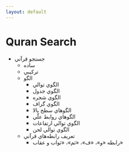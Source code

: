 ```yaml
---
layout: default
---
```

# Quran Search

* جستجو قرآني
	* ساده 
	* ترکيبي
	* الگو
		* الگوي توالي
		* الگوي جدول
		* الگوي شجره
		* الگوي گراف
		* الگوهاي سطح بالا
		* الگوهاي روابط علّي
		* الگوي توالي ارتفاعات
		* الگوي توالي لحن
	* تعريف رابطه‌هاي قرآني
		* رابطه «و»، «ف»، «ثم»، «ثواب و عقاب»
